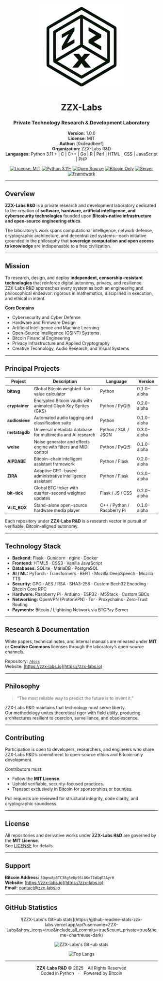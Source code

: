 <div align="center">
  <img src="logo.png" alt="ZZX-Labs" width="280" height="280"/>

# ZZX-Labs
### Private Technology Research & Development Laboratory

**Version:** 1.0.0  
**License:** MIT  
**Author:** [0xdeadbeef]  
**Organization:** ZZX-Labs R&D  
**Languages:** Python 3.11 +  |  C |  C++ |  Go |  R |  Perl |  HTML |  CSS |  JavaScript |  PHP  

[![License: MIT](https://img.shields.io/badge/License-MIT-blue.svg)](LICENSE)
[![Python 3.11+](https://img.shields.io/badge/Python-3.11+-brightgreen.svg)]()
[![Open Source](https://img.shields.io/badge/Source-Open%20&%20Transparent-0f0.svg)]()
[![Bitcoin Only](https://img.shields.io/badge/Payments-Bitcoin-orange.svg)]()
[![Server](https://img.shields.io/badge/Server-nginx-blue.svg)]()
[![Framework](https://img.shields.io/badge/API-Flask-black.svg)]()
</div>


---

## Overview

**ZZX-Labs R&D** is a private research and development laboratory dedicated to the creation of **software, hardware, artificial intelligence, and cybersecurity technologies** founded upon **Bitcoin-native infrastructure and open-source engineering ethics**.  

The laboratory’s work spans computational intelligence, network defense, cryptographic architecture, and decentralized systems—each initiative grounded in the philosophy that **sovereign computation and open access to knowledge** are indispensable to a free civilization.


---

## Mission

To research, design, and deploy **independent, censorship-resistant technologies** that reinforce digital autonomy, privacy, and resilience.  
ZZX-Labs R&D approaches every system as both an engineering and philosophical endeavor: rigorous in mathematics, disciplined in execution, and ethical in intent.

**Core Domains**

- Cybersecurity and Cyber Defense  
- Hardware and Firmware Design  
- Artificial Intelligence and Machine Learning  
- Open-Source Intelligence (OSINT) Systems  
- Bitcoin Financial Engineering  
- Privacy Infrastructure and Applied Cryptography  
- Creative Technology, Audio Research, and Visual Systems  


---

## Principal Projects

| Project | Description | Language | Version |
|----------|--------------|-----------|----------|
| **bitavg** | Global Bitcoin weighted-fair-value calculator | Python | 0.1.0-alpha |
| **cryptainer** | Encrypted Bitcoin vaults with animated Glyph Key Sprites (GKS) | Python / PyQt5 | 0.2.0-alpha |
| **audiosieve** | Automated audio tagging and classification suite | Python | 0.1.0-alpha |
| **metatagdb** | Universal metadata database for multimedia and AI research | Python / SQL / JSON | 0.3.0-alpha |
| **woise** | Noise generator and effects engine with filters and MIDI control | Python / PyQt5 | 0.1.0-alpha |
| **AIPDABE** | Bitcoin-chain intelligent assistant framework | Python / Flask | 0.2.0-alpha |
| **ZIRA** | Adaptive GPT-based administrative intelligence assistant | Python / Flask | 0.3.0-alpha |
| **bit-tick** | Global BTC ticker with quarter-second weighted updates | Flask / JS / CSS | 0.2.0-alpha |
| **VLC_BOX** | Stand-alone open-source hardware media player | C++ / Python / Raspberry Pi | 0.1.0-alpha |

Each repository under **ZZX-Labs R&D** is a research vector in pursuit of verifiable, Bitcoin-aligned autonomy.


---

## Technology Stack

- **Backend:** Flask · Gunicorn · nginx · Docker  
- **Frontend:** HTML5 · CSS3 · Vanilla JavaScript  
- **Databases:** SQLite · MariaDB · PostgreSQL  
- **AI / ML:** PyTorch · Transformers · BERT · Mozilla DeepSpeech · Mozilla TTS  
- **Security:** GPG · AES / RSA · SHA3-256 · Custom Bech32 Encoding · Bitcoin Core RPC  
- **Hardware:** Raspberry Pi · Arduino · ESP32 · M5Stack · Custom SBCs  
- **Networking:** OpenVPN (ProtonVPN) · Tor · Proxychains · Zero-Trust Routing  
- **Payments:** Bitcoin / Lightning Network via BTCPay Server  


---

## Research & Documentation

White papers, technical notes, and internal manuals are released under **MIT** or **Creative Commons** licenses through the laboratory’s open-source channels.  

Repository: [`/docs`](./docs)  
Website: [https://zzx-labs.io](https://zzx-labs.io)


---

## Philosophy

> “The most reliable way to predict the future is to invent it.”

ZZX-Labs R&D maintains that technology must serve liberty.  
Our methodology unites theoretical rigor with field utility, producing architectures resilient to coercion, surveillance, and obsolescence.


---

## Contributing

Participation is open to developers, researchers, and engineers who share ZZX-Labs R&D’s commitment to open-source ethics and Bitcoin-only development.  

Contributors must:  
- Follow the **MIT License**.  
- Uphold verifiable, security-focused practices.  
- Transact exclusively in Bitcoin for sponsorships or bounties.  

Pull requests are reviewed for structural integrity, code clarity, and cryptographic soundness.


---

## License

All repositories and derivative works under **ZZX-Labs R&D** are governed by the **MIT License**.  
See [LICENSE](LICENSE) for details.


---

## Support

**Bitcoin Address:** `3Qqeu8p8TC38g5eUp9SL8Ke71WGqE2AyrH`  
**Website:** [https://zzx-labs.io](https://zzx-labs.io)  
**Email:** contact@zzx-labs.io  


---

## GitHub Statistics

<div align="center">
![ZZX-Labs's GitHub stats](https://github-readme-stats-zzx-labs.vercel.app/api?username=ZZX-Labs&show_icons=true&include_all_commits=true&count_private=true&theme=chartreuse-dark)

![ZZX-Labs's GitHub stats](https://github-readme-stats-zzx-labs.vercel.app/api?username=ZZX-Labs\&show_icons=true&rank_icon=percentile&include_all_commits=true&count_private=true&theme=chartreuse-dark)

![Top Langs](https://github-readme-stats.vercel.app/api/top-langs/?username=ZZX-Labs&layout=compact&langs_count=8&include_all_commits=true&count_private=true&theme=chartreuse-dark)
</div>


---

<div align="center">

**ZZX-Labs R&D** © 2025 All Rights Reserved  
Coded in Python · Powered by Bitcoin

</div>

